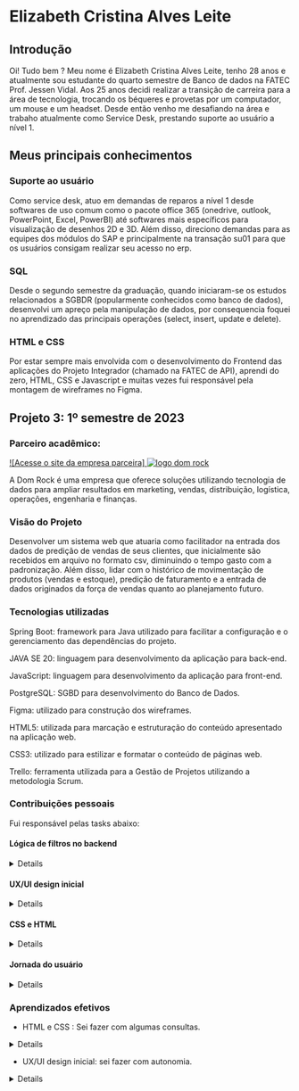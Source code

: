 # Elizabeth Cristina Alves Leite

## Introdução 

Oi! Tudo bem ? Meu nome é Elizabeth Cristina Alves Leite, tenho 28 anos e atualmente sou estudante do quarto semestre de Banco de dados na FATEC Prof. Jessen Vidal. 
Aos 25 anos decidi realizar a transição de carreira para a área de tecnologia, trocando os béqueres e provetas por um computador, um mouse e um headset.
Desde então venho me desafiando na área e trabaho atualmente como Service Desk, prestando suporte ao usuário a nível 1.


## Meus principais conhecimentos 

### Suporte ao usuário

Como service desk, atuo em demandas de reparos a nível 1 desde softwares de uso comum como o pacote office 365 (onedrive, outlook, PowerPoint, Excel, PowerBI) até softwares mais específicos para visualização de desenhos 2D e 3D. Além disso, direciono demandas para as equipes dos módulos do SAP e principalmente na transação su01 para que os usuários consigam realizar seu acesso no erp. 


### SQL 

Desde o segundo semestre da graduação, quando iniciaram-se os estudos relacionados a SGBDR (popularmente conhecidos como banco de dados), desenvolvi um apreço pela manipulação de dados, por consequencia foquei no aprendizado das principais operações (select, insert, update e delete). 


### HTML e CSS

Por estar sempre mais envolvida com o desenvolvimento do Frontend das aplicações do Projeto Integrador (chamado na FATEC de API), aprendi do zero, HTML, CSS e Javascript e muitas vezes fui responsável pela montagem de wireframes no Figma.


## Projeto 3: 1º semestre de 2023


### Parceiro acadêmico:

[![Acesse o site da empresa parceira] ![logo dom rock](https://github.com/elizabethleite/bertoti/assets/101938881/c7c8d8db-84a4-4fe2-b549-05dfe6497095)](https://www.domrock.net/)

A Dom Rock é uma empresa que oferece soluções utilizando tecnologia de dados para ampliar resultados em marketing, vendas, distribuição, logística, operações, engenharia e finanças. 


### Visão do Projeto

Desenvolver um sistema web que atuaria como facilitador na entrada dos dados de predição de vendas de seus clientes, que inicialmente são recebidos em arquivo no formato csv, diminuindo o tempo gasto com a padronização. Além disso, lidar com o histórico de movimentação de produtos (vendas e estoque), predição de faturamento e a entrada de dados originados da força de vendas quanto ao planejamento futuro.

### Tecnologias utilizadas

Spring Boot: framework para Java utilizado para facilitar a configuração e o gerenciamento das dependências do projeto.

JAVA SE 20: linguagem para desenvolvimento da aplicação para back-end.

JavaScript: linguagem para desenvolvimento da aplicação para front-end.

PostgreSQL: SGBD para desenvolvimento do Banco de Dados.

Figma: utilizado para construção dos wireframes.

HTML5: utilizada para marcação e estruturação do conteúdo apresentado na aplicação web.

CSS3: utilizado para estilizar e formatar o conteúdo de páginas web.

Trello: ferramenta utilizada para a Gestão de Projetos utilizando a metodologia Scrum.


### Contribuições pessoais

Fui responsável pelas tasks abaixo:

#### Lógica de filtros no backend

<details>
Utilizando a linguagem JAVA, fiquei responsável por desenvolver filtros que permitiam ao administrador selecionar vendedores específicos e produtos específicos para visualizar seu desempenho ao longo do tempo. Houveram problemas com a lógica desses filtros e com o auxílio e trabalho em equipe com os colegas, consegui compreender meus erros para que das próximas vezes pudesse acertar.
</details>

#### UX/UI design inicial

<details>
Utilizando como ferramenta o figma, eu construi os primeiros protótipos "nocode" das telas. 
</details>

#### CSS e HTML

<details>
Inicialmente eu não possuia nenhum conhecimento em HTML e nem CSS, no entanto, logo no início do projeto me foi atribuída a construção das páginas que eu havia criado no figma, as mesmas ainda não possuam a lógica (Javascript) nesse estágio inicial.
</details>

#### Jornada do usuário

<details>
Também utilizando o figma, eu construi a jornada do usuário em formato de fluxograma para que se tornasse mais claro o entendimento dos passos que precisariam ser seguidos para atingir o produto.
</details>

### Aprendizados efetivos

* HTML e CSS : Sei fazer com algumas consultas.

<details>
Neste projeto tive meu primeiro contato com HTML e CSS, pois nunca havia estudado esses recursos antes e pude compreender melhor como funciona uma página web, onde no HTML são inseridos os códigos para criação de tudo que deverá estar estruturado e formatado na página, como os textos e os elementos que a mesma deverá conter (caixa de texto, botões de opção ou caixas de seleção). Já o CSS, é a estilização da página, ou seja, nele que são inseridas as marcações de espaço (normalmente em pixels ou em porcentagem) dos elementos da página.
</details>

* UX/UI design inicial: sei fazer com autonomia.

<details>
Assim como no projeto do primeiro semestre, eu desenvolvi os primeiros protótipos das telas utilizando o Figma que é uma poderosa ferramenta de design de interface do usuário (UI) e experiência do usuário (UX) baseada na nuvem. Ele é usado para criar protótipos, designs de aplicativos, sites e outras interfaces de usuário, uma das características mais distintivas do Figma é sua capacidade de permitir que várias pessoas colaborem simultaneamente em um projeto (por conta da tecnologia em nuvem). Isso também atua como facilitador, já que não há necessidade de instalação de software e toda a equipe consegue trabalhar na ferramenta online e ao mesmo tempo. O Figma ainda oferece controles de permissão granulares, permitindo que os proprietários do projeto controlem quem pode visualizar, editar ou comentar em um projeto.
</details>




